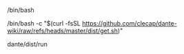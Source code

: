 




/bin/bash

/bin/bash -c "$(curl -fsSL https://github.com/clecap/dante-wiki/raw/refs/heads/master/dist/get.sh)"


dante/dist/run

